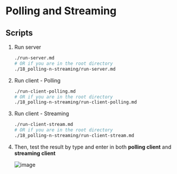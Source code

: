 # Polling and Streaming

## Scripts

1. Run server

    ```bash
    ./run-server.md
    # OR if you are in the root directory
    ./18_polling-n-streaming/run-server.md
    ```

2. Run client - Polling

    ```bash
    ./run-client-polling.md
    # OR if you are in the root directory
    ./18_polling-n-streaming/run-client-polling.md
    ```

3. Run client - Streaming

    ```bash
    ./run-client-stream.md
    # OR if you are in the root directory
    ./18_polling-n-streaming/run-client-stream.md
    ```

4. Then, test the result by type and enter in both **polling client** and **streaming client**

    ![image](https://github.com/fResult/Just-Systems-Design/assets/19329932/d5a68d23-8fa4-4a97-b6bd-e207c1f1aa58)
